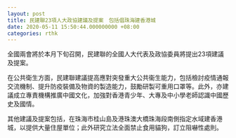 ```yaml
---
layout: post
title: 民建聯23項人大政協建議及提案　包括倡珠海建香港城
date: 2020-05-11 15:50:44.000000000 +08:00
categories: rthk
---
```


全國兩會將於本月下旬召開，民建聯的全國人大代表及政協委員將提出23項建議及提案。

在公共衛生方面，民建聯建議提高應對突發重大公共衞生能力，包括檢討疫情通報交流機制、提升防疫裝備及物資的製造能力，鼓勵研製可重用口罩等。此外，亦建議成立專責機構推廣中國文化，加強對香港青少年、大專及中小學老師認識中國歷史及國情。

其他建議及提案包括，在珠海市桂山島及港珠澳大橋珠海段南側指定水域建香港城，以提供大量住屋單位；此外研究立法全面禁止食用貓狗，訂立阻嚇性處則。
